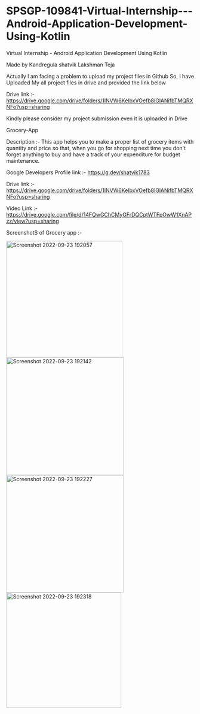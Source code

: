 # SPSGP-109841-Virtual-Internship---Android-Application-Development-Using-Kotlin
Virtual Internship - Android Application Development Using Kotlin

Made by Kandregula shatvik Lakshman Teja 

Actually I am facing a problem to upload my project files in Github So, I have Uploaded My all project files in drive and provided the link below

Drive link :- https://drive.google.com/drive/folders/1INVW6KelbxVOefb8IGlANifbTMQRXNFo?usp=sharing

Kindly please consider my project submission even it is uploaded in Drive 


Grocery-App

Description :- This app helps you to make a proper list of grocery items with quantity and price so that, when you go for shopping next time you don't forget anything to buy and have a track of your expenditure for budget maintenance.

Google Developers Profile link :- https://g.dev/shatvik1783

Drive link :- https://drive.google.com/drive/folders/1INVW6KelbxVOefb8IGlANifbTMQRXNFo?usp=sharing

Video Link :- https://drive.google.com/file/d/14FQwGChCMyGFrDQCptWTFpOwW1XnAPzz/view?usp=sharing

ScreenshotS of Grocery app :-

<img width="311" alt="Screenshot 2022-09-23 192057" src="https://user-images.githubusercontent.com/111081429/191976552-2cfacfe2-916a-417d-9da1-a17bd60e2cac.png">
<img width="315" alt="Screenshot 2022-09-23 192142" src="https://user-images.githubusercontent.com/111081429/191976737-b23bc9f9-1561-46a5-93a6-f90236cd1577.png">
<img width="314" alt="Screenshot 2022-09-23 192227" src="https://user-images.githubusercontent.com/111081429/191976891-9af626cd-30e5-4cc6-abd6-7ffb8721c858.png">
<img width="308" alt="Screenshot 2022-09-23 192318" src="https://user-images.githubusercontent.com/111081429/191976987-a106f325-1f6d-4219-9792-c51400518903.png">

